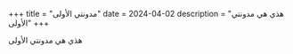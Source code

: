 +++
title = "مدونتي الأولى"
date = 2024-04-02
description = "هذي هي مدونتي الأولى"
+++

هذي هي مدونتي الأولى
